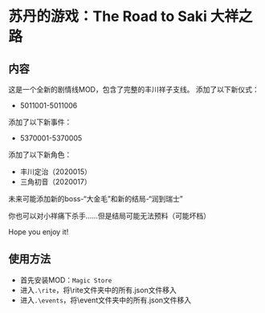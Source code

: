 # 苏丹的游戏：The Road to Saki 大祥之路
## 内容
这是一个全新的剧情线MOD，包含了完整的丰川祥子支线。
添加了以下新仪式：
+ 5011001-5011006

添加了以下新事件：
+ 5370001-5370005

添加了以下新角色：
+ 丰川定治（2020015）
+ 三角初音（2020017）

未来可能添加新的boss-“大金毛”和新的结局-“润到瑞士”

你也可以对小祥痛下杀手……但是结局可能无法预料（可能坏档）

Hope you enjoy it!

## 使用方法
+ 首先安装MOD：`Magic Store`
+ 进入`.\rite`，将\rite文件夹中的所有.json文件移入
+ 进入`.\events`，将\event文件夹中的所有.json文件移入
